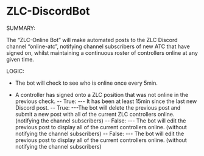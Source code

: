 # ZLC-DiscordBot

SUMMARY:

The “ZLC-Online Bot” will make automated posts to the ZLC Discord channel “online-atc”, notifying channel subscribers of new ATC that have signed on, whilst maintaining a continuous roster of controllers online at any given time.



LOGIC:

- The bot will check to see who is online once every 5min.

- A controller has signed onto a ZLC position that was not online in the previous check.
-- True:
--- It has been at least 15min since the last new Discord post.
-- True:
---The bot will delete the previous post and submit a new post with all of the current ZLC controllers online. (notifying the channel subscribers)
-- False:
--- The bot will edit the previous post to display all of the current controllers online. (without notifying the channel subscribers)
-- False:
--- The bot will edit the previous post to display all of the current controllers online. (without notifying the channel subscribers)
